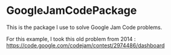 # GoogleJamCodePackage
This is the package I use to solve Google Jam Code problems.

For this example, I took this old problem from 2014 :
https://code.google.com/codejam/contest/2974486/dashboard
